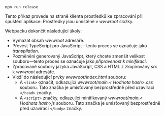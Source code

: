 ```console
npm run release
```

Tento příkaz provede na straně klienta prostředků ke zpracování při spuštění aplikace. Prostředky jsou umístěné v *wwwroot* složky.

Webpacku dokončit následující úkoly:

* Vymazat obsah *wwwroot* adresáře.
* Převést TypeScript pro JavaScript&mdash;tento proces se označuje jako *transpilation*.
* Pozměnění generovaný JavaScript, který chcete zmenšit velikost souboru&mdash;tento proces se označuje jako *připravenost k minifikaci*.
* Zpracované soubory jazyka JavaScript, CSS a HTML z zkopírovány *src* k *wwwroot* adresáře.
* Vloží do následující prvky *wwwroot/index.html* souboru:
  * A `<link>` označit, odkazující *wwwroot/main.\< Hodnota hash\>.css* souboru. Tato značka je umisťovaný bezprostředně před uzavírací `</head>` značky.
  * A `<script>` značky, odkazující minifikovaný *wwwroot/main.\< Hodnota hash\>js* souboru. Tato značka je umisťovaný bezprostředně před uzavírací `</body>` značky.
